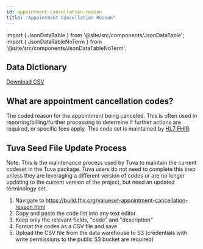 ```yaml
---
id: appointment-cancellation-reason
title: "Appointment Cancellation Reason"
---
```


import { JsonDataTable } from '@site/src/components/JsonDataTable';
import { JsonDataTableNoTerm } from '@site/src/components/JsonDataTableNoTerm';

## Data Dictionary

<JsonDataTableNoTerm  jsonPath="nodes.seed\.the_tuva_project\.terminology__appointment_cancellation_reason.columns" />

<a href="https://tuva-public-resources.s3.amazonaws.com/versioned_terminology/latest/terminology__appointment_cancellation_reason.csv.gz">Download CSV</a>

## What are appointment cancellation codes?

The coded reason for the appointment being canceled. This is often used in 
reporting/billing/further processing to determine if further actions are 
required, or specific fees apply. This code set is maintained by [HL7 FHIR](https://build.fhir.org/valueset-appointment-cancellation-reason.html).

## Tuva Seed File Update Process

Note: This is the maintenance process used by Tuva to maintain the current 
codeset in the Tuva package. Tuva users do not need to complete this step unless 
they are leveraging a different version of codes or are no longer updating to 
the current version of the project, but need an updated terminology set.

1. Navigate to https://build.fhir.org/valueset-appointment-cancellation-reason.html
2. Copy and paste the code list into any text editor 
3. Keep only the relevant fields, "code" and "description"
4. Format the codes as a CSV file and save 
5. Upload the CSV file from the data warehouse to S3 (credentials with write permissions to the public S3 bucket are required)

